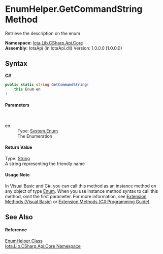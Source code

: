 # EnumHelper.GetCommandString Method 
 

Retrieve the description on the enum

**Namespace:**&nbsp;<a href="N_Iota_Lib_CSharp_Api_Core">Iota.Lib.CSharp.Api.Core</a><br />**Assembly:**&nbsp;IotaApi (in IotaApi.dll) Version: 1.0.0.0 (1.0.0.0)

## Syntax

**C#**<br />
``` C#
public static string GetCommandString(
	this Enum en
)
```


#### Parameters
&nbsp;<dl><dt>en</dt><dd>Type: <a href="http://msdn2.microsoft.com/en-us/library/1zt1ybx4" target="_blank">System.Enum</a><br />The Enumeration</dd></dl>

#### Return Value
Type: <a href="http://msdn2.microsoft.com/en-us/library/s1wwdcbf" target="_blank">String</a><br />A string representing the friendly name

#### Usage Note
In Visual Basic and C#, you can call this method as an instance method on any object of type <a href="http://msdn2.microsoft.com/en-us/library/1zt1ybx4" target="_blank">Enum</a>. When you use instance method syntax to call this method, omit the first parameter. For more information, see <a href="http://msdn.microsoft.com/en-us/library/bb384936.aspx">Extension Methods (Visual Basic)</a> or <a href="http://msdn.microsoft.com/en-us/library/bb383977.aspx">Extension Methods (C# Programming Guide)</a>.

## See Also


#### Reference
<a href="T_Iota_Lib_CSharp_Api_Core_EnumHelper">EnumHelper Class</a><br /><a href="N_Iota_Lib_CSharp_Api_Core">Iota.Lib.CSharp.Api.Core Namespace</a><br />